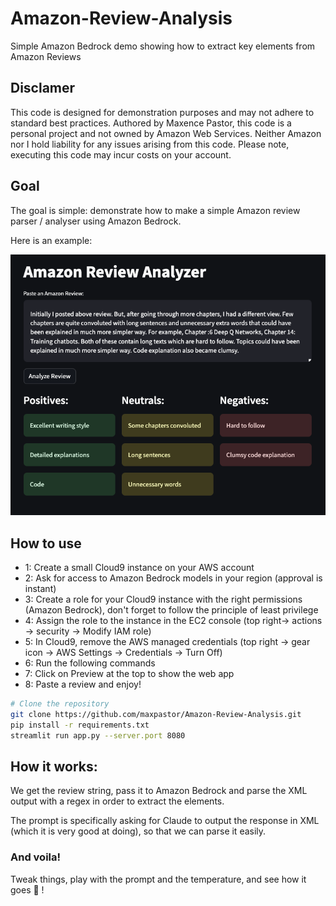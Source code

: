 # Amazon-Review-Analysis
Simple Amazon Bedrock demo showing how to extract key elements from Amazon Reviews

## Disclamer
This code is designed for demonstration purposes and may not adhere to standard best practices.
Authored by Maxence Pastor, this code is a personal project and not owned by Amazon Web Services.
Neither Amazon nor I hold liability for any issues arising from this code.
Please note, executing this code may incur costs on your account.

## Goal

The goal is simple: demonstrate how to make a simple Amazon review parser / analyser using Amazon Bedrock. 

Here is an example: 

![Screenshot](resources/screenshot.png)

## How to use 

- 1: Create a small Cloud9 instance on your AWS account
- 2: Ask for access to Amazon Bedrock models in your region (approval is instant)
- 3: Create a role for your Cloud9 instance with the right permissions (Amazon Bedrock), don't forget to follow the principle of least privilege
- 4: Assign the role to the instance in the EC2 console (top right-> actions -> security -> Modify IAM role)
- 5: In Cloud9, remove the AWS managed credentials (top right -> gear icon -> AWS Settings -> Credentials -> Turn Off)
- 6: Run the following commands
- 7: Click on Preview at the top to show the web app
- 8: Paste a review and enjoy!
```bash
# Clone the repository
git clone https://github.com/maxpastor/Amazon-Review-Analysis.git
pip install -r requirements.txt
streamlit run app.py --server.port 8080
```

## How it works: 

We get the review string, pass it to Amazon Bedrock and parse the XML output with a regex in order to extract the elements.

The prompt is specifically asking for Claude to output the response in XML (which it is very good at doing), so that we can parse it easily.

### And voila!

Tweak things, play with the prompt and the temperature, and see how it goes 🤗 ! 




